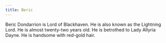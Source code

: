 ```yaml
---
title: Beric
---
```


Beric Dondarrion is Lord of Blackhaven. He is also known as the Lightning Lord. He is almost twenty-two years old. He is betrothed to Lady Allyria Dayne. He is handsome with red-gold hair.


